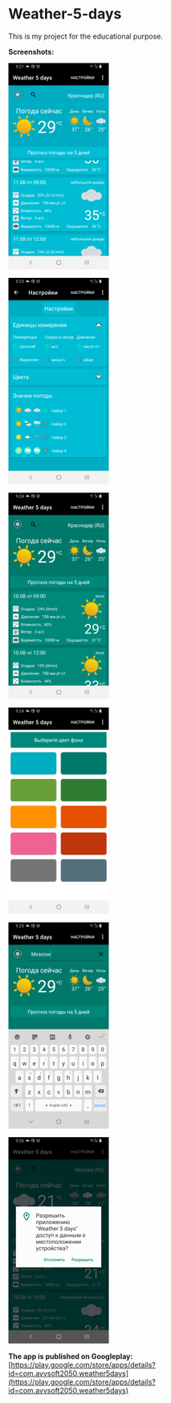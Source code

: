 # Weather-5-days

This is my project for the educational purpose. 

**Screenshots:**

![Screenshot_20230810](app/src/main/res/drawable/screenshot_20230810.png)

![Screenshot_20230810_1](app/src/main/res/drawable/screenshot_20230810_1.png)

![Screenshot_20230810_2](app/src/main/res/drawable/screenshot_20230810_2.png)

![Screenshot_20230810_4](app/src/main/res/drawable/screenshot_20230810_4.png)

![Screenshot_20230810_5](app/src/main/res/drawable/screenshot_20230810_5.png)

![Screenshot_20230810_6](app/src/main/res/drawable/screenshot_20230810_6.png)

**The app is published on Googleplay:**
[https://play.google.com/store/apps/details?id=com.avvsoft2050.weather5days](https://play.google.com/store/apps/details?id=com.avvsoft2050.weather5days)